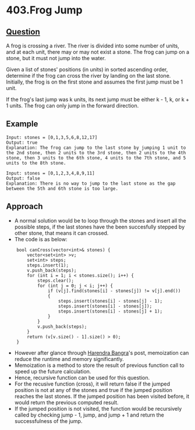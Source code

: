 # 403.Frog Jump

## [Question](https://leetcode.com/problems/frog-jump/)
A frog is crossing a river. The river is divided into some number of units, and at each unit, there may or may not exist a stone. The frog can jump on a stone, but it must not jump into the water.

Given a list of stones' positions (in units) in sorted ascending order, determine if the frog can cross the river by landing on the last stone. Initially, the frog is on the first stone and assumes the first jump must be 1 unit.

If the frog's last jump was k units, its next jump must be either k - 1, k, or k + 1 units. The frog can only jump in the forward direction.

## Example
```
Input: stones = [0,1,3,5,6,8,12,17]
Output: true
Explanation: The frog can jump to the last stone by jumping 1 unit to the 2nd stone, then 2 units to the 3rd stone, then 2 units to the 4th stone, then 3 units to the 6th stone, 4 units to the 7th stone, and 5 units to the 8th stone.
```
```
Input: stones = [0,1,2,3,4,8,9,11]
Output: false
Explanation: There is no way to jump to the last stone as the gap between the 5th and 6th stone is too large.
```

## Approach
- A normal solution would be to loop through the stones and insert all the possible steps, if the last stones have the been succesfully stepped by other stone, that means it can crossed.
- The code is as below:
```
    bool canCross(vector<int>& stones) {
        vector<set<int> >v;
        set<int> steps;
        steps.insert(1);
        v.push_back(steps);
        for (int i = 1; i < stones.size(); i++) {
            steps.clear();
            for (int j = 0; j < i; j++) {
                if (v[j].find(stones[i] - stones[j]) != v[j].end())
                {
                    steps.insert(stones[i] - stones[j] - 1);
                    steps.insert(stones[i] - stones[j]);
                    steps.insert(stones[i] - stones[j] + 1);
                }
            }
            v.push_back(steps);
        }
        return (v[v.size() - 1].size() > 0);
    }
``` 
- However after glance through [Harendra Bangra](https://leetcode.com/harendra_bangra57/)'s post, memoization can reduce the runtime and memory significantly.
- Memoization is a method to store the result of previous function call to speed up the future calculation.
- Hence, recursive function can be used for this question.
- For the recusive function (cross), it will return false if the jumped position is not at any of the stones and true if the jumped position reaches the last stones. If the jumped position has been visited before, it would return the previous computed result.
- If the jumped position is not visited, the function would be recursively called by checking jump - 1, jump, and jump + 1 and return the successfulness of the jump.
